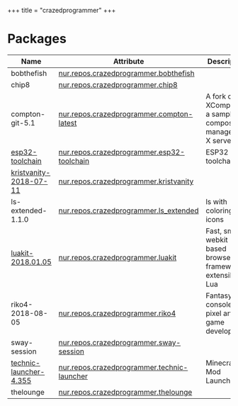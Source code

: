 
+++
title = "crazedprogrammer"
+++

# Packages

Name | Attribute | Description
-----|-----------|------------
bobthefish|[nur.repos.crazedprogrammer.bobthefish](https://github.com/nix-community/nur-combined/tree/master/repos/crazedprogrammer/pkgs/custom/bobthefish.nix#L7)|
chip8|[nur.repos.crazedprogrammer.chip8](https://github.com/nix-community/nur-combined/tree/master/repos/crazedprogrammer/pkgs/custom/chip8.nix#L5)|
compton-git-5.1|[nur.repos.crazedprogrammer.compton-latest](https://github.com/nix-community/nur-combined/tree/master/repos/crazedprogrammer/pkgs/custom/compton-latest.nix#L29)|A fork of XCompMgr, a sample compositing manager for X servers
[esp32-toolchain](https://docs.espressif.com/projects/esp-idf/en/stable/get-started/linux-setup.html)|[nur.repos.crazedprogrammer.esp32-toolchain](https://github.com/nix-community/nur-combined/tree/master/repos/crazedprogrammer/pkgs/custom/esp32-toolchain.nix#L36)|ESP32 toolchain
[kristvanity-2018-07-11](https://github.com/Lignum/KristVanity)|[nur.repos.crazedprogrammer.kristvanity](https://github.com/nix-community/nur-combined/tree/master/repos/crazedprogrammer/pkgs/custom/kristvanity.nix#L5)|
ls-extended-1.1.0|[nur.repos.crazedprogrammer.ls_extended](https://github.com/nix-community/nur-combined/tree/master/repos/crazedprogrammer/pkgs/custom/ls_extended.nix#L21)|ls with coloring and icons 
[luakit-2018.01.05](http://luakit.org)|[nur.repos.crazedprogrammer.luakit](https://github.com/nix-community/nur-combined/tree/master/repos/crazedprogrammer/pkgs/custom/luakit.nix#L47)|Fast, small, webkit based browser framework extensible in Lua
riko4-2018-08-05|[nur.repos.crazedprogrammer.riko4](https://github.com/nix-community/nur-combined/tree/master/repos/crazedprogrammer/pkgs/custom/riko4.nix#L63)|Fantasy console for pixel art game development
sway-session|[nur.repos.crazedprogrammer.sway-session](https://github.com/nix-community/nur-combined/tree/master/repos/crazedprogrammer/pkgs/custom/sway-session.nix#L15)|
[technic-launcher-4.355](https://www.technicpack.net/)|[nur.repos.crazedprogrammer.technic-launcher](https://github.com/nix-community/nur-combined/tree/master/repos/crazedprogrammer/pkgs/custom/technic-launcher.nix#L25)|Minecraft Mod Launcher
thelounge|[nur.repos.crazedprogrammer.thelounge](https://github.com/nix-community/nur-combined/tree/master/repos/crazedprogrammer/pkgs/custom/thelounge.nix#L7)|
